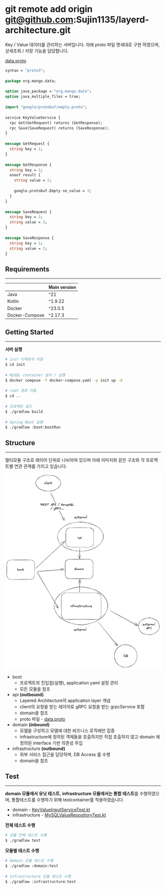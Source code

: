 # git remote add origin git@github.com:Sujin1135/layerd-architecture.git

Key / Value 데이터를 관리하는 서버입니다. 아래 proto 파일 명세대로 구현 하였으며, 상세조회 / 저장 기능을 담당합니다.

[data.proto](api%2Fsrc%2Fmain%2Fproto%2Forg%2Fmango%2Fdata%2Fdata.proto)
```protobuf
syntax = "proto3";

package org.mango.data;

option java_package = "org.mango.data";
option java_multiple_files = true;

import "google/protobuf/empty.proto";

service KeyValueService {
  rpc Get(GetRequest) returns (GetResponse);
  rpc Save(SaveRequest) returns (SaveResponse);
}

message GetRequest {
  string key = 1;
}

message GetResponse {
  string key = 1;
  oneof result {
    string value = 2;

    google.protobuf.Empty no_value = 3;
  }
}

message SaveRequest {
  string key = 1;
  string value = 2;
}

message SaveResponse {
  string key = 1;
  string value = 2;
}
```

## Requirements

----

|                | Main version |
|----------------|--------------|
| Java           | ^21          |
| Kotlin         | ^1.9.22      |
| Docker         | ^23.0.5      |
| Docker-Compose | ^2.17.3      |

## Getting Started

----

**서버 실행**
```bash
# init 디렉토리 이동
$ cd init

# MySQL container 설치 / 실행
$ docker compose -f docker-compose.yaml -p init up -d

# root 경로 이동
$ cd ..

# 프로젝트 빌드
$ ./gradlew build

# Spring Boot 실행
$ ./gradlew :boot:bootRun
```

## Structure

----

멀티모듈 구조로 레이어 단위로 나뉘어져 있으며 아래 이미지와 같은 구조와 각 프로젝트별 연관 관계를 가지고 있습니다.

![ddd.png](public%2Fimages%2Fddd.png)
- boot
  - 프로젝트의 진입점(실행), application yaml 설정 관리
  - 모든 모듈을 참조
- api **(outbound)**
  - Layered Architecture의 application layer 개념
  - client의 요청을 받는 레이어로 gRPC 요청을 받는 grpcService 포함
  - domain을 참조
  - proto 파일 - [data.proto](api%2Fsrc%2Fmain%2Fproto%2Forg%2Fmango%2Fdata%2Fdata.proto)
- domain **(inbound)**
  - 모델을 구성하고 모델에 대한 비즈니스 로직에만 집중
  - infrastructure에 정의된 객체들을 호출하지만 직접 호출하지 않고 domain 에 정의된 interface 기반 의존성 주입
- infrastructure **(outbound)**
  - 외부 서비스 접근을 담당하며, DB Access 를 수행
  - domain을 참조

## Test

----

**domain 모듈에서 유닛 테스트**, **infrastructure 모듈에서는 통합 테스트**를 수행하였으며, 통합테스트를 수행하기 위해 testcontainer를 적용하였습니다.

- domain - [KeyValueInputServiceTest.kt](domain%2Fsrc%2Ftest%2Fkotlin%2Forg%2Fmango%2Fdata%2Fservice%2FKeyValueInputServiceTest.kt)
- infrastructure - [MySQLValueRepositoryTest.kt](infrastructure%2Fsrc%2Ftest%2Fkotlin%2Forg%2Fmango%2Fdata%2Frepository%2FMySQLValueRepositoryTest.kt)

**전체 테스트 수행**
```bash
# 모듈 전체 테스트 수행
$ ./gradlew test
```

**모듈별 테스트 수행**
```bash
# domain 모듈 테스트 수행
$ ./gradlew :domain:test

# infrastructure 모듈 테스트 수행
$ ./gradlew :infrastructure:test
```